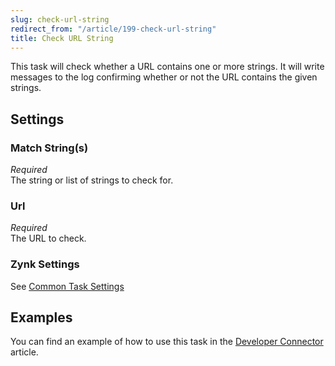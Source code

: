 ```yaml
---
slug: check-url-string
redirect_from: "/article/199-check-url-string"
title: Check URL String
---
```

This task will check whether a URL contains one or more strings. It will write messages to the log confirming whether or not the URL contains the given strings.

## Settings
### Match String(s)
_Required_  
The string or list of strings to check for.

### Url
_Required_  
The URL to check.

### Zynk Settings
See [Common Task Settings](common-task-settings)

## Examples
You can find an example of how to use this task in the [Developer Connector](developer-connector) article.